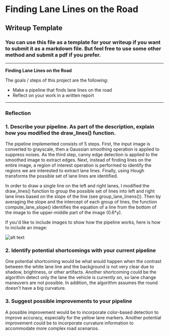# **Finding Lane Lines on the Road** 

## Writeup Template

### You can use this file as a template for your writeup if you want to submit it as a markdown file. But feel free to use some other method and submit a pdf if you prefer.

---

**Finding Lane Lines on the Road**

The goals / steps of this project are the following:
* Make a pipeline that finds lane lines on the road
* Reflect on your work in a written report


[//]: # (Image References)

[image1]: ./examples/grayscale.jpg "Grayscale"

---

### Reflection

### 1. Describe your pipeline. As part of the description, explain how you modified the draw_lines() function.

The pipeline implemented consists of 5 steps. First, the input image is converted to grayscale, then a Gaussian smoothing operation is applied to suppress noises. As the third step, canny edge detection is applied to the smoothed image to extract edges. Next, instead of finding lines on the entire image, a region of interest operation is performed to identify the regions we are interested to extract lane lines. Finally, using Hough transforms the possible set of lane lines are identified.  

In order to draw a single line on the left and right lanes, I modified the draw_lines() function to group the possible set of lines into left and right lane lines based on the slope of the line (see group_lane_linens()). Then by averaging the slope and the intercept of each group of lines, the function compute_lane_slope() identifies the equation of a line from the bottom of the image to the upper-middle part of the image (0.6*y). 

If you'd like to include images to show how the pipeline works, here is how to include an image: 

![alt text][image1]


### 2. Identify potential shortcomings with your current pipeline


One potential shortcoming would be what would happen when the contrast between the white lane line and the background is not very clear due to shadow, brightness, or other artifacts. Another shortcoming could be the algorithm detect only the lane the vehicle is currently on, so lane change maneuvers are not possible. In addition, the algorithm assumes the round doesn't have a big curvature.


### 3. Suggest possible improvements to your pipeline

A possible improvement would be to incorporate color-based detection to improve accuracy, especially for the yellow lane markers. Another potential improvement could be to incorporate curvature information to accommodate more complex road scenarios.
